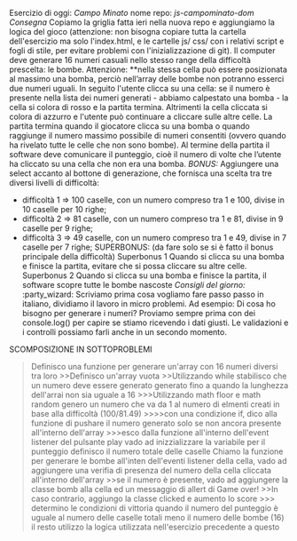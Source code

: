 Esercizio di oggi: *Campo Minato*
nome repo: *js-campominato-dom*
*Consegna*
Copiamo la griglia fatta ieri nella nuova repo e aggiungiamo la logica del gioco (attenzione: non bisogna copiare tutta la cartella dell'esercizio ma solo l'index.html, e le cartelle js/ css/ con i relativi script e fogli di stile, per evitare problemi con l'inizializzazione di git).
Il computer deve generare 16 numeri casuali nello stesso range della difficoltà prescelta: le bombe. Attenzione: **nella stessa cella può essere posizionata al massimo una bomba, perciò nell’array delle bombe non potranno esserci due numeri uguali.
In seguito l'utente clicca su una cella: se il numero è presente nella lista dei numeri generati - abbiamo calpestato una bomba - la cella si colora di rosso e la partita termina. Altrimenti la cella cliccata si colora di azzurro e l'utente può continuare a cliccare sulle altre celle.
La partita termina quando il giocatore clicca su una bomba o quando raggiunge il numero massimo possibile di numeri consentiti (ovvero quando ha rivelato tutte le celle che non sono bombe).
Al termine della partita il software deve comunicare il punteggio, cioè il numero di volte che l’utente ha cliccato su una cella che non era una bomba.
*BONUS:*
Aggiungere una select accanto al bottone di generazione, che fornisca una scelta tra tre diversi livelli di difficoltà:
- difficoltà 1 ⇒ 100 caselle, con un numero compreso tra 1 e 100, divise in 10 caselle per 10 righe;
- difficoltà 2 ⇒ 81 caselle, con un numero compreso tra 1 e 81, divise in 9 caselle per 9 righe;
- difficoltà 3 ⇒ 49 caselle, con un numero compreso tra 1 e 49, divise in 7 caselle per 7 righe;
SUPERBONUS: (da fare solo se si è fatto il bonus principale della difficoltà)
Superbonus 1
Quando si clicca su una bomba e finisce la partita, evitare che si possa cliccare su altre celle.
Superbonus 2
Quando si clicca su una bomba e finisce la partita, il software scopre tutte le bombe nascoste
*Consigli del giorno:* :party_wizard:
Scriviamo prima cosa vogliamo fare passo passo in italiano, dividiamo il lavoro in micro problemi.
Ad esempio:
Di cosa ho bisogno per generare i numeri?
Proviamo sempre prima con dei console.log() per capire se stiamo ricevendo i dati giusti.
Le validazioni e i controlli possiamo farli anche in un secondo momento.

SCOMPOSIZIONE IN SOTTOPROBLEMI
>Definisco una funzione per generare un'array con 16 numeri diversi tra loro
    >>Definisco un'array vuota 
    >>Utilizzando while stabilisco che un numero deve essere generato generato fino a quando la lunghezza dell'arrai non sia uguale a 16
        >>>Utilizzando math floor e math random genero un numero che va da 1 al numero di elmenti creati in base alla difficoltà (100/81.49)
            >>>>con una condizione if, dico alla funzione di pushare il numero generato solo se non ancora presente all'interno dell'array
        >>>esco dalla funzione 
>all'interno dell'event listener del pulsante play vado ad inizzializzare la variabile per il punteggio 
>definisco il numero totale delle caselle
>Chiamo la funzione per generare le bombe
>all'inten dell'eventi listener della cella, vado ad aggiungere una verifia di presenza del numero della cella cliccata all'interno dell'array 
    >>se il numero è presente, vado ad aggiungere la classe bomb alla cella ed un messaggio di allert di Game over!
    >>In caso contrario, aggiungo la classe clicked e aumento lo score 
        >>> determino le condizioni di vittoria quando il numero del punteggio è uguale al numero delle caselle totali meno il numero delle bombe (16)
>il resto utilizzo la logica utilizzata nell'esercizio precedente a questo
